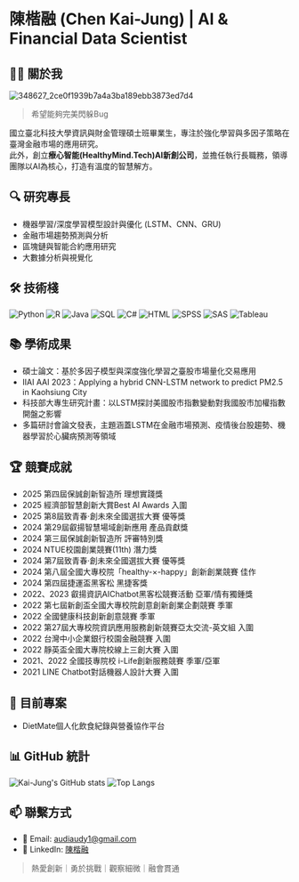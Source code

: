# 陳楷融 (Chen Kai-Jung) | AI & Financial Data Scientist

## 👨‍💻 關於我 
![348627_2ce0f1939b7a4a3ba189ebb3873ed7d4](https://github.com/user-attachments/assets/21d5e2a0-4d98-46a7-8b35-8cb94ab1db3a)
>希望能夠完美閃躲Bug

國立臺北科技大學資訊與財金管理碩士班畢業生，專注於強化學習與多因子策略在臺灣金融市場的應用研究。  
此外，創立**療心智能(HealthyMind.Tech)AI新創公司**，並擔任執行長職務，領導團隊以AI為核心，打造有溫度的智慧解方。

## 🔍 研究專長
- 機器學習/深度學習模型設計與優化 (LSTM、CNN、GRU)
- 金融市場趨勢預測與分析
- 區塊鏈與智能合約應用研究
- 大數據分析與視覺化

## 🛠️ 技術棧
![Python](https://img.shields.io/badge/-Python-3776AB?style=flat&logo=Python&logoColor=white)
![R](https://img.shields.io/badge/-R-276DC3?style=flat&logo=R&logoColor=white)
![Java](https://img.shields.io/badge/-Java-007396?style=flat&logo=Java&logoColor=white)
![SQL](https://img.shields.io/badge/-SQL-4479A1?style=flat&logo=MySQL&logoColor=white)
![C#](https://img.shields.io/badge/-C%23-239120?style=flat&logo=c-sharp&logoColor=white)
![HTML](https://img.shields.io/badge/-HTML5-E34F26?style=flat&logo=html5&logoColor=white)
![SPSS](https://img.shields.io/badge/-SPSS-052FAD?style=flat)
![SAS](https://img.shields.io/badge/-SAS-1B6AC6?style=flat)
![Tableau](https://img.shields.io/badge/-Tableau-E97627?style=flat&logo=Tableau&logoColor=white)

## 📚 學術成果
- 碩士論文：基於多因子模型與深度強化學習之臺股市場量化交易應用
- IIAI AAI 2023：Applying a hybrid CNN-LSTM network to predict PM2.5 in Kaohsiung City
- 科技部大專生研究計畫：以LSTM探討美國股市指數變動對我國股市加權指數開盤之影響
- 多篇研討會論文發表，主題涵蓋LSTM在金融市場預測、疫情後台股趨勢、機器學習於心臟病預測等領域

## 🏆 競賽成就
- 2025 第四屆保誠創新智造所 理想實踐獎
- 2025 經濟部智慧創新大賞Best AI Awards 入圍
- 2025 第8屆致青春‧創未來全國選拔大賽 優等獎
- 2024 第29屆叡揚智慧場域創新應用 產品貢獻獎
- 2024 第三屆保誠創新智造所 評審特別獎
- 2024 NTUE校園創業競賽(11th) 潛力獎
- 2024 第7屆致青春‧創未來全國選拔大賽 優等獎
- 2024 第八屆全國大專校院「healthy-×-happy」創新創業競賽 佳作
- 2024 第四屆捷運盃黑客松 黑捷客獎
- 2022、2023 叡揚資訊AIChatbot黑客松競賽活動 亞軍/情有獨鍾獎
- 2022 第七屆新創盃全國大專校院創意創新創業企劃競賽 季軍
- 2022 全國健康科技創新創意競賽 季軍
- 2022 第27屆大專校院資訊應用服務創新競賽亞太交流-英文組 入圍
- 2022 台灣中小企業銀行校園金融競賽 入圍
- 2022 靜英盃全國大專院校線上三創大賽 入圍
- 2021、2022 全國技專院校 i-Life創新服務競賽 季軍/亞軍
- 2021 LINE Chatbot對話機器人設計大賽 入圍

## 🔭 目前專案
- DietMate個人化飲食紀錄與營養協作平台


## 📊 GitHub 統計
![Kai-Jung's GitHub stats](https://github-readme-stats.vercel.app/api?username=audi0417&show_icons=true&theme=tokyonight&locale=zh-tw)
![Top Langs](https://github-readme-stats.vercel.app/api/top-langs/?username=audi0417&layout=compact&theme=tokyonight&locale=zh-tw)

## 📫 聯繫方式
- 📧 Email: audiaudy1@gmail.com
- 🔗 LinkedIn: [陳楷融](https://www.linkedin.com/in/%E6%A5%B7%E8%9E%8D-%E9%99%B3-599b06352/)

> 熱愛創新｜勇於挑戰｜觀察細微｜融會貫通
